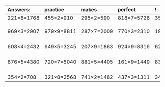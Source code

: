 | Answers: | practice | makes | perfect | ! |
| :--- | :--- | :--- | :--- | :--- |
| 221×8=1768 | 455×2=910 | 295×2=590 | 818×7=5726 | 350×4=1400 | 
|   |   |   |   |   | 
|   |   |   |   |   | 
|   |   |   |   |   | 
| 969×3=2907 | 979×9=8811 | 287×7=2009 | 770×3=2310 | 195×7=1365 | 
|   |   |   |   |   | 
|   |   |   |   |   | 
|   |   |   |   |   | 
|   |   |   |   |   | 
| 608×4=2432 | 649×5=3245 | 207×9=1863 | 924×9=8316 | 624×9=5616 | 
|   |   |   |   |   | 
|   |   |   |   |   | 
|   |   |   |   |   | 
|   |   |   |   |   | 
| 876×5=4380 | 720×7=5040 | 881×5=4405 | 161×9=1449 | 830×5=4150 | 
|   |   |   |   |   | 
|   |   |   |   |   | 
|   |   |   |   |   | 
|   |   |   |   |   | 
| 354×2=708 | 321×8=2568 | 741×2=1482 | 437×3=1311 | 349×6=2094 | 
